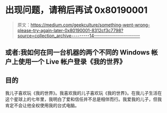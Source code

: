 # 出现问题，请稍后再试 0x80190001

> 原文：<https://medium.com/geekculture/something-went-wrong-please-try-again-later-0x80190001-8312cf3c7798?source=collection_archive---------14----------------------->

## 或者:我如何在同一台机器的两个不同的 Windows 帐户上使用一个 Live 帐户登录《我的世界》

## 目的

我儿子喜欢玩《我的世界》。我喜欢我的儿子喜欢玩《我的世界》。在我儿子生活在这个星球上的七年里，我明白了爱和信任并不总是相伴而行。我爱我的儿子，但我肯定不会让他全权使用我的台式电脑。